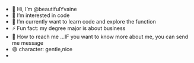 - 👋 Hi, I’m @beautifulYvaine
- 👀 I’m interested in code
- 🌱 I’m currently want to learn code and explore the function
- ⚡ Fun fact: my degree major is about business 
- 💞 How to reach me ...IF you want to know more about me, you can send me message
- 😄 character: gentle,nice
- 

<!---
beautifulYvaine/beautifulYvaine is a ✨ special ✨ repository because its `README.md` (this file) appears on your GitHub profile.
You can click the Preview link to take a look at your changes.
--->
